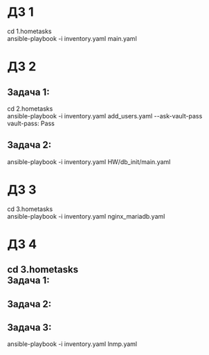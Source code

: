 ДЗ 1
==
cd 1.hometasks  
ansible-playbook -i inventory.yaml main.yaml

ДЗ 2
==
Задача 1:
--
cd 2.hometasks  
ansible-playbook -i inventory.yaml add_users.yaml --ask-vault-pass  
vault-pass: Pass  

Задача 2:
--
ansible-playbook -i inventory.yaml HW/db_init/main.yaml  

ДЗ 3
==
cd 3.hometasks  
ansible-playbook -i inventory.yaml nginx_mariadb.yaml  

ДЗ 4
==
cd 3.hometasks  
Задача 1:
--

Задача 2:
--

Задача 3:
--  
ansible-playbook -i inventory.yaml lnmp.yaml


